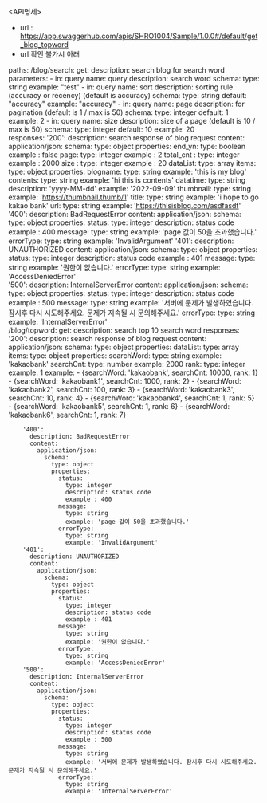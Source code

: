 <API명세> 

- url : https://app.swaggerhub.com/apis/SHRO1004/Sample/1.0.0#/default/get_blog_topword
- url 확인 불가시 아래 

paths:
  /blog/search:
    get:
      description: search blog for search word
      parameters:
        - in: query
          name: query
          description: search word
          schema:
            type: string
            example: "test"
        - in: query
          name: sort
          description: sorting rule (accuracy or recency) (default is accuracy)
          schema:
            type: string
            default: "accuracy"
            example: "accuracy"
        - in: query
          name: page
          description: for pagination (default is 1 / max is 50)
          schema:
            type: integer
            default: 1
            example: 2
        - in: query
          name: size
          description: size of a page (default is 10 / max is 50)
          schema:
            type: integer
            default: 10
            example: 20   
      responses:
        '200':
          description: search response of blog request
          content:
            application/json:
              schema:
                type: object
                properties:
                  end_yn:
                    type: boolean
                    example : false
                  page:
                    type: integer 
                    example : 2
                  total_cnt : 
                    type: integer 
                    example : 2000
                  size :
                    type: integer 
                    example : 20
                  dataList:
                    type: array
                    items:
                      type: object
                      properties:
                        blogname:
                          type: string
                          example: 'this is my blog'
                        contents:
                          type: string
                          example: 'hi this is contents'
                        datatime:
                          type: string
                          description: 'yyyy-MM-dd'
                          example: '2022-09-09'
                        thumbnail:
                          type: string
                          example: 'https://thumbnail.thumb/1'
                        title:
                          type: string
                          example: 'i hope to go kakao bank'
                        url:
                          type: string
                          example: 'https://thisisblog.com/asdfasdf'
        '400':
          description: BadRequestError
          content:
            application/json:
              schema:
                type: object
                properties:
                  status:
                    type: integer
                    description: status code
                    example : 400
                  message:
                    type: string
                    example: 'page 값이 50을 초과했습니다.'
                  errorType:
                    type: string
                    example: 'InvalidArgument'
        '401':
          description: UNAUTHORIZED
          content:
            application/json:
              schema:
                type: object
                properties:
                  status:
                    type: integer
                    description: status code
                    example : 401
                  message:
                    type: string
                    example: '권한이 없습니다.'
                  errorType:
                    type: string
                    example: 'AccessDeniedError'    
        '500':
          description: InternalServerError
          content:
            application/json:
              schema:
                type: object
                properties:
                  status:
                    type: integer
                    description: status code
                    example : 500
                  message:
                    type: string
                    example: '서버에 문제가 발생하였습니다. 잠시후 다시 시도해주세요. 문제가 지속될 시 문의해주세요.'
                  errorType:
                    type: string
                    example: 'InternalServerError'               
  /blog/topword:
    get:
      description: search top 10 search word
      responses:
        '200':
          description: search response of blog request
          content:
            application/json:
              schema:
                type: object
                properties:
                  dataList:
                    type: array
                    items:
                      type: object
                      properties:
                        searchWord:
                          type: string
                          example: 'kakaobank'
                        searchCnt:
                          type: number
                          example: 2000
                        rank:
                          type: integer
                          example: 1
                    example: 
                      - {searchWord: 'kakaobank', searchCnt: 10000, rank: 1}
                      - {searchWord: 'kakaobank1', searchCnt: 1000, rank: 2}
                      - {searchWord: 'kakaobank2', searchCnt: 100, rank: 3}
                      - {searchWord: 'kakaobank3', searchCnt: 10, rank: 4}
                      - {searchWord: 'kakaobank4', searchCnt: 1, rank: 5}
                      - {searchWord: 'kakaobank5', searchCnt: 1, rank: 6}
                      - {searchWord: 'kakaobank6', searchCnt: 1, rank: 7}
                        
        '400':
          description: BadRequestError
          content:
            application/json:
              schema:
                type: object
                properties:
                  status:
                    type: integer
                    description: status code
                    example : 400
                  message:
                    type: string
                    example: 'page 값이 50을 초과했습니다.'
                  errorType:
                    type: string
                    example: 'InvalidArgument'
        '401':
          description: UNAUTHORIZED
          content:
            application/json:
              schema:
                type: object
                properties:
                  status:
                    type: integer
                    description: status code
                    example : 401
                  message:
                    type: string
                    example: '권한이 없습니다.'
                  errorType:
                    type: string
                    example: 'AccessDeniedError'    
        '500':
          description: InternalServerError
          content:
            application/json:
              schema:
                type: object
                properties:
                  status:
                    type: integer
                    description: status code
                    example : 500
                  message:
                    type: string
                    example: '서버에 문제가 발생하였습니다. 잠시후 다시 시도해주세요. 문제가 지속될 시 문의해주세요.'
                  errorType:
                    type: string
                    example: 'InternalServerError'

